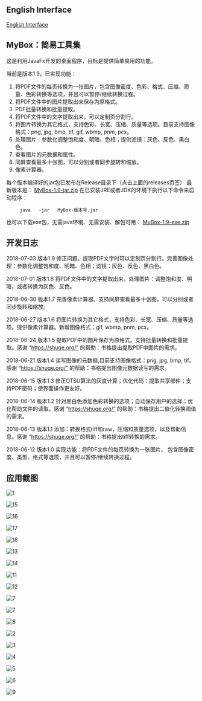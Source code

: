 ## English Interface

[English Interface](https://mararsh.github.io/MyBox/english_interface.html)

## MyBox：简易工具集

这是利用JavaFx开发的桌面程序，目标是提供简单易用的功能。

当前是版本1.9，已实现功能： 
1) 将PDF文件的每页转换为一张图片，包含图像密度、色彩、格式、压缩、质量、色彩转换等选项，并且可以暂停/继续转换过程。
2) 将PDF文件中的图片提取出来保存为原格式。
3) PDF批量转换和批量提取。
4) 将PDF文件中的文字提取出来，可以定制页分割行。
5) 将图片转换为其它格式，支持色彩、长宽、压缩、质量等选项。目前支持图像格式：png, jpg, bmp, tif, gif, wbmp, pnm, pcx。
6) 处理图片：参数化调整饱和度、明暗、色相；提供滤镜：灰色、反色、黑白色。
7) 查看图片的元数据和属性。
8) 同屏查看最多十张图，可以分别或者同步旋转和缩放。
9) 像素计算器。


每个版本编译好的jar包已发布在Release目录下（点击上面的releases页签）
最新版本是： [MyBox-1.9-jar.zip](https://github.com/Mararsh/MyBox/releases/download/v1.9/MyBox-1.9-jar.zip) 
在已安装JRE或者JDK的环境下执行以下命令来启动程序：
<PRE><CODE>     java   -jar   MyBox-版本号.jar</CODE></PRE>

也可以下载exe包，无需java环境、无需安装、解包可用： [MyBox-1.9-exe.zip](https://github.com/Mararsh/MyBox/releases/download/v1.9/MyBox-1.9-exe.zip) 


## 开发日志

2018-07-03 版本1.9  修正问题。提取PDF文字时可以定制页分割行。完善图像处理：参数化调整饱和度、明暗、色相；滤镜：灰色、反色、黑白色。

2018-07-01 版本1.8  将PDF文件中的文字提取出来。处理图片：调整饱和度、明暗，或者转换为灰色、反色。

2018-06-30 版本1.7  完善像素计算器。支持同屏查看最多十张图，可以分别或者同步旋转和缩放。

2018-06-27 版本1.6  将图片转换为其它格式，支持色彩、长宽、压缩、质量等选项。提供像素计算器。新增图像格式：gif, wbmp, pnm, pcx。

2018-06-24 版本1.5  提取PDF中的图片保存为原格式。支持批量转换和批量提取。感谢 “https://shuge.org/” 的帮助：书格提出提取PDF中图片的需求。

2018-06-21 版本1.4  读写图像的元数据,目前支持图像格式：png, jpg, bmp, tif。感谢 “https://shuge.org/” 的帮助：书格提出图像元数据读写的需求。

2018-06-15 版本1.3  修正OTSU算法的灰度计算；优化代码：提取共享部件；支持PDF密码；使界面操作更友好。

2018-06-14 版本1.2  针对黑白色添加色彩转换的选项；自动保存用户的选择；优化帮助文件的读取。感谢 “https://shuge.org/” 的帮助：书格提出二值化转换阈值的需求。

2018-06-13 版本1.1  添加：转换格式tiff和raw，压缩和质量选项，以及帮助信息。感谢 “https://shuge.org/” 的帮助：书格提出tiff转换的需求。

2018-06-12 版本1.0  实现功能：将PDF文件的每页转换为一张图片， 包含图像密度、类型、格式等选项，并且可以暂停/继续转换过程。


## 应用截图


![1](https://mararsh.github.io/MyBox/1.png)



![15](https://mararsh.github.io/MyBox/15.png)



![16](https://mararsh.github.io/MyBox/16.jpg)



![17](https://mararsh.github.io/MyBox/17.jpg)



![18](https://mararsh.github.io/MyBox/18.jpg)



![13](https://mararsh.github.io/MyBox/13.jpg)



![14](https://mararsh.github.io/MyBox/14.jpg)



![11](https://mararsh.github.io/MyBox/11.png)



![12](https://mararsh.github.io/MyBox/12.png)



![7](https://mararsh.github.io/MyBox/10.png)



![7](https://mararsh.github.io/MyBox/2.png)



![8](https://mararsh.github.io/MyBox/3.png)



![2](https://mararsh.github.io/MyBox/4.png)



![3](https://mararsh.github.io/MyBox/5.png)



![4](https://mararsh.github.io/MyBox/6.png)



![5](https://mararsh.github.io/MyBox/7.png)



![6](https://mararsh.github.io/MyBox/8.png)



![9](https://mararsh.github.io/MyBox/9.png)

